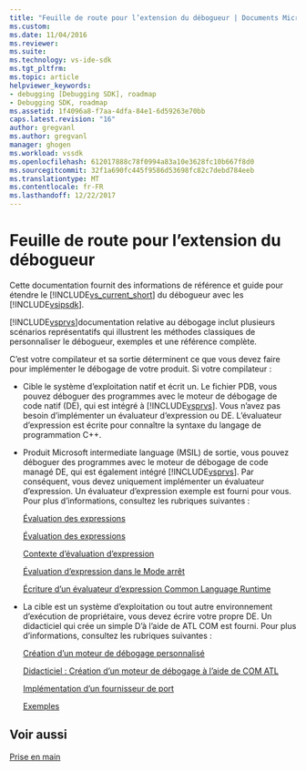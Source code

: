 ```yaml
---
title: "Feuille de route pour l’extension du débogueur | Documents Microsoft"
ms.custom: 
ms.date: 11/04/2016
ms.reviewer: 
ms.suite: 
ms.technology: vs-ide-sdk
ms.tgt_pltfrm: 
ms.topic: article
helpviewer_keywords:
- debugging [Debugging SDK], roadmap
- Debugging SDK, roadmap
ms.assetid: 1f4096a8-f7aa-4dfa-84e1-6d59263e70bb
caps.latest.revision: "16"
author: gregvanl
ms.author: gregvanl
manager: ghogen
ms.workload: vssdk
ms.openlocfilehash: 612017888c78f0994a83a10e3628fc10b667f8d0
ms.sourcegitcommit: 32f1a690fc445f9586d53698fc82c7debd784eeb
ms.translationtype: MT
ms.contentlocale: fr-FR
ms.lasthandoff: 12/22/2017
---
```

# <a name="roadmap-for-extending-the-debugger"></a>Feuille de route pour l’extension du débogueur
Cette documentation fournit des informations de référence et guide pour étendre le [!INCLUDE[vs_current_short](../../code-quality/includes/vs_current_short_md.md)] du débogueur avec les [!INCLUDE[vsipsdk](../../extensibility/includes/vsipsdk_md.md)].  
  
 [!INCLUDE[vsprvs](../../code-quality/includes/vsprvs_md.md)]documentation relative au débogage inclut plusieurs scénarios représentatifs qui illustrent les méthodes classiques de personnaliser le débogueur, exemples et une référence complète.  
  
 C’est votre compilateur et sa sortie déterminent ce que vous devez faire pour implémenter le débogage de votre produit. Si votre compilateur :  
  
-   Cible le système d’exploitation natif et écrit un. Le fichier PDB, vous pouvez déboguer des programmes avec le moteur de débogage de code natif (DE), qui est intégré à [!INCLUDE[vsprvs](../../code-quality/includes/vsprvs_md.md)]. Vous n’avez pas besoin d’implémenter un évaluateur d’expression ou DE. L’évaluateur d’expression est écrite pour connaître la syntaxe du langage de programmation C++.  
  
-   Produit Microsoft intermediate language (MSIL) de sortie, vous pouvez déboguer des programmes avec le moteur de débogage de code managé DE, qui est également intégré [!INCLUDE[vsprvs](../../code-quality/includes/vsprvs_md.md)]. Par conséquent, vous devez uniquement implémenter un évaluateur d’expression. Un évaluateur d’expression exemple est fourni pour vous. Pour plus d’informations, consultez les rubriques suivantes :  
  
     [Évaluation des expressions](../../extensibility/debugger/expression-evaluation-visual-studio-debugging-sdk.md)  
  
     [Évaluation des expressions](../../extensibility/debugger/evaluating-expressions.md)  
  
     [Contexte d’évaluation d’expression](../../extensibility/debugger/expression-evaluation-context.md)  
  
     [Évaluation d’expression dans le Mode arrêt](../../extensibility/debugger/expression-evaluation-in-break-mode.md)  
  
     [Écriture d’un évaluateur d’expression Common Language Runtime](../../extensibility/debugger/writing-a-common-language-runtime-expression-evaluator.md)  
  
-   La cible est un système d’exploitation ou tout autre environnement d’exécution de propriétaire, vous devez écrire votre propre DE. Un didacticiel qui crée un simple D’à l’aide de ATL COM est fourni. Pour plus d’informations, consultez les rubriques suivantes :  
  
     [Création d’un moteur de débogage personnalisé](../../extensibility/debugger/creating-a-custom-debug-engine.md)  
  
     [Didacticiel : Création d’un moteur de débogage à l’aide de COM ATL](http://msdn.microsoft.com/en-us/9097b71e-1fe7-48f7-bc00-009e25940c24)  
  
     [Implémentation d’un fournisseur de port](../../extensibility/debugger/implementing-a-port-supplier.md)  
  
     [Exemples](../../extensibility/debugger/visual-studio-debugging-samples.md)  
  
## <a name="see-also"></a>Voir aussi  
 [Prise en main](../../extensibility/debugger/getting-started-with-debugger-extensibility.md)
